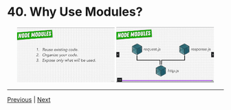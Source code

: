# 40. Why Use Modules?


<p align="center" >
    <img src="../imags/40_Why-Use-Modules.png" width="45%" >
    <img src="../imags/40_Why-Use-Modules_2.png" width="45%" >
</p>

---

[Previous](./39_Making-HTTP-Requests.md) | [Next](./41_Creating-Our-Own-Modules.md)